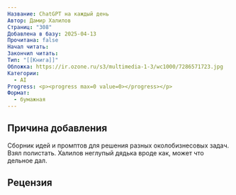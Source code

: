 ```yaml
---
Название: ChatGPT на каждый день
Автор: Дамир Халилов
Страниц: "308"
Добавлена в базу: 2025-04-13
Прочитана: false
Начал читать: 
Закончил читать: 
Тип: "[[Книга]]"
Обложка: https://ir.ozone.ru/s3/multimedia-1-3/wc1000/7286571723.jpg
Категории:
  - AI
Progress: <p><progress max=0 value=0></progress></p>
Формат:
  - бумажная
---
```

## Причина добавления

Сборник идей и промптов для решения разных околобизнесовых задач. Взял полистать. Халилов неглупый дядька вроде как, может что дельное дал.

## Рецензия

